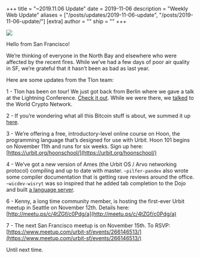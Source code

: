 +++
title = "~2019.11.06 Update"
date = 2019-11-06
description = "Weekly Web Update"
aliases = ["/posts/updates/2019-11-06-update", "/posts/2019-11-06-update/"]
[extra]
author = ""
ship = ""
+++

![](https://media.urbit.org/site/posts/updates/~2019.11.06-update.jpg)

Hello from San Francisco! 

We’re thinking of everyone in the North Bay and elsewhere who were affected by the recent fires. While we’ve had a few days of poor air quality in SF, we’re grateful that it hasn’t been as bad as last year. 

Here are some updates from the Tlon team:

1 -
Tlon has been on tour! We just got back from Berlin where we gave a talk at the Lightning Conference. [Check it out](https://youtu.be/vVIt06w3IbM?t=2030). While we were there, we [talked](https://www.youtube.com/watch?v=775vmOKxwSY) to the World Crypto Network.

2 - 
If you’re wondering what all this Bitcoin stuff is about, we summed it up [here](https://urbit.org/blog/urbit-and-bitcoin/).

3 - 
We’re offering a free, introductory-level online course on Hoon, the programming language that’s designed for use with Urbit. Hoon 101 begins on November 11th and runs for six weeks. Sign up here: [https://urbit.org/hoonschool/](https://urbit.org/hoonschool/)

4 -
We’ve got a new version of Ames (the Urbit OS / Arvo networking protocol) compiling and up to date with master. `~pilfer-pandex` also wrote some compiler documentation that is getting rave reviews around the office. `~wicdev-wisryt` was so inspired that he added tab completion to the Dojo and built [a language server](https://github.com/urbit/urbit/pull/1910). 

6 - 
Kenny, a long time community member, is hosting the first-ever Urbit meetup in Seattle on November 12th. Details here: [http://meetu.ps/c/4tZGf/c0Pdg/a](http://meetu.ps/c/4tZGf/c0Pdg/a)
 
7 - 
The next San Francisco meetup is on November 15th. To RSVP:  [https://www.meetup.com/urbit-sf/events/266146513/](https://www.meetup.com/urbit-sf/events/266146513/)
 
 
Until next time.